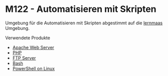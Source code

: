 M122 - Automatisieren mit Skripten
==================================

Umgebung für die Automatisieren mit Skripten abgestimmt auf die [lernmaas](https://github.com/mc-b/lernmaas) Umgebung.

Verwendete Produkte

* [Apache Web Server](https://httpd.apache.org/)
* [PHP](https://www.php.net/)
* [FTP Server](https://wiki.ubuntuusers.de/vsftpd/)
* [Bash](https://wiki.ubuntuusers.de/Bash/)
* [PowerShell on Linux](https://docs.microsoft.com/en-us/powershell/scripting/install/installing-powershell-core-on-linux?view=powershell-6)



